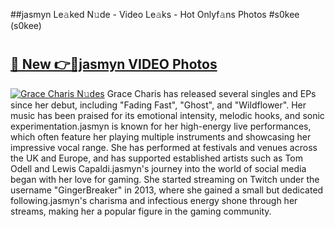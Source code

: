 ##jasmyn Le𝚊ked N𝚞de - Video Le𝚊ks - Hot Onlyf𝚊ns Photos #s0kee (s0kee)

# <h2><a href="https://mediaupload.pro?title=jasmyn&ref=9FEB">🔗 New 👉🔴jasmyn VIDEO Photos</a></h2>

[![Grace Charis N𝚞des](https://i.imgur.com/rIISA9y.gif)](https://mediaupload.pro?title=jasmyn&ref=9FEB)
Grace Charis has released several singles and EPs since her debut, including "Fading Fast", "Ghost", and "Wildflower". Her music has been praised for its emotional intensity, melodic hooks, and sonic experimentation.jasmyn is known for her high-energy live performances, which often feature her playing multiple instruments and showcasing her impressive vocal range. She has performed at festivals and venues across the UK and Europe, and has supported established artists such as Tom Odell and Lewis Capaldi.jasmyn's journey into the world of social media began with her love for gaming. She started streaming on Twitch under the username "GingerBreaker" in 2013, where she gained a small but dedicated following.jasmyn's charisma and infectious energy shone through her streams, making her a popular figure in the gaming community.